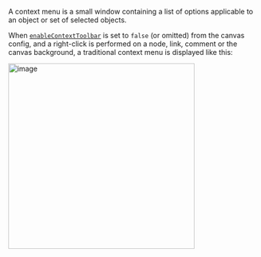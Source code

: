A context menu is a small window containing a list of options applicable to an object or set of selected objects.

When [`enableContextToolbar`](03.02.01-canvas-config.md#enablecontexttoolbar) is set to `false` (or omitted) from the canvas config, and a right-click is performed on a node, link, comment or the canvas background, a traditional context menu is displayed like this:

<img width="373" alt="image" src="https://github.com/elyra-ai/canvas/assets/15114439/f3be8e93-6373-4f14-93f4-c389c0fe97a5">
